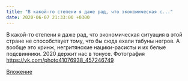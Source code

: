```yaml
---
title: "В какой-то степени я даже рад, что экономическая с..."
date: 2020-06-07 21:33:00 +0300
---
```


В какой-то степени я даже рад, что экономическая ситуация в этой стране не способствует тому, что бы сюда ехали табуны негров. А вообще это кринж, негритянские нацики-расисты и их белые подсвинники. 2020 держит нас в тонусе.
Фотография
https://vk.com/photo41076938_457246749

[Вложение](https://vk.com/photo41076938_457246749)
